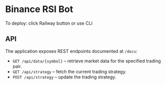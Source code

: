 # Binance RSI Bot

To deploy: click Railway button or use CLI

## API

The application exposes REST endpoints documented at `/docs`:

- `GET /api/data/{symbol}` – retrieve market data for the specified trading pair.
- `GET /api/strategy` – fetch the current trading strategy.
- `POST /api/strategy` – update the trading strategy.
